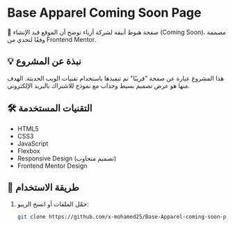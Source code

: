 # Base Apparel Coming Soon Page

🚀 صفحة هبوط أنيقة لشركة أزياء توضح أن الموقع قيد الإنشاء (Coming Soon)، مصممة وفقًا لتحدي من Frontend Mentor.

## 💡 نبذة عن المشروع

هذا المشروع عبارة عن صفحة "قريبًا" تم تنفيذها باستخدام تقنيات الويب الحديثة. الهدف منها هو عرض تصميم بسيط وجذاب مع نموذج للاشتراك بالبريد الإلكتروني.

## 🛠️ التقنيات المستخدمة

- HTML5
- CSS3
- JavaScript
- Flexbox
- Responsive Design (تصميم متجاوب)
- Frontend Mentor Design



## 📂 طريقة الاستخدام

1. حمّل الملفات أو انسخ الريبو:
   ```bash
   git clone https://github.com/x-mohamed25/Base-Apparel-coming-soon-page.git
